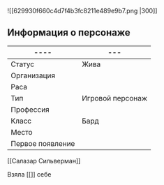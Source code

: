 ![[629930f660c4d7f4b3fc8211e489e9b7.png |300]]
## Информация о персонаже
| ----             | --- |
| ---------------- | --- |
| Статус           |  Жива   |
| Организация      |     |
| Раса             |     |
| Тип              |  Игровой персонаж   |
| Профессия        |     |
| Класс            | Бард     |
| Место|     |
|  Первое появление    |     |

[[Салазар Сильверман]]


Взяла [[]] себе
